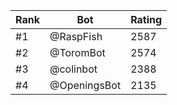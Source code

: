 Rank|Bot|Rating
---|---|---
#1|@RaspFish|2587
#2|@ToromBot|2574
#3|@colinbot|2388
#4|@OpeningsBot|2135
